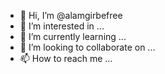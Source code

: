 - 👋 Hi, I’m @alamgirbefree
- 👀 I’m interested in ...
- 🌱 I’m currently learning ...
- 💞️ I’m looking to collaborate on ...
- 📫 How to reach me ...

<!---
alamgirbefree/alamgirbefree is a ✨ special ✨ repository because its `README.md` (this file) appears on your GitHub profile.
You can click the Preview link to take a look at your changes.
--->
